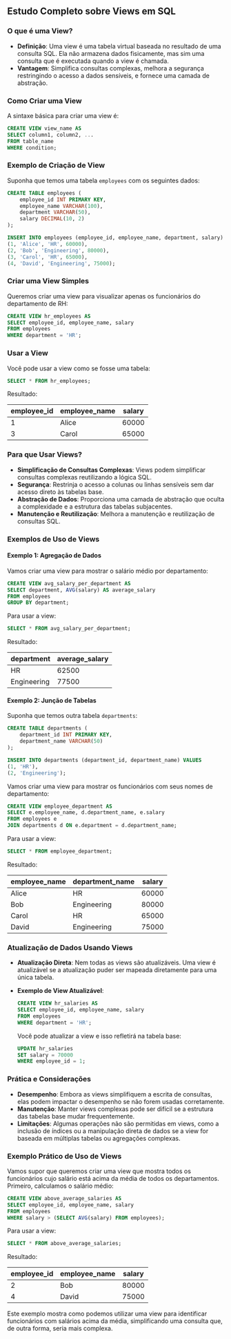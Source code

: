 ## Estudo Completo sobre Views em SQL

### O que é uma View?

- **Definição**: Uma view é uma tabela virtual baseada no resultado de uma consulta SQL. Ela não armazena dados fisicamente, mas sim uma consulta que é executada quando a view é chamada.
- **Vantagem**: Simplifica consultas complexas, melhora a segurança restringindo o acesso a dados sensíveis, e fornece uma camada de abstração.

### Como Criar uma View

A sintaxe básica para criar uma view é:

```sql
CREATE VIEW view_name AS
SELECT column1, column2, ...
FROM table_name
WHERE condition;
```

### Exemplo de Criação de View

Suponha que temos uma tabela `employees` com os seguintes dados:

```sql
CREATE TABLE employees (
    employee_id INT PRIMARY KEY,
    employee_name VARCHAR(100),
    department VARCHAR(50),
    salary DECIMAL(10, 2)
);

INSERT INTO employees (employee_id, employee_name, department, salary) VALUES
(1, 'Alice', 'HR', 60000),
(2, 'Bob', 'Engineering', 80000),
(3, 'Carol', 'HR', 65000),
(4, 'David', 'Engineering', 75000);
```

### Criar uma View Simples

Queremos criar uma view para visualizar apenas os funcionários do departamento de RH:

```sql
CREATE VIEW hr_employees AS
SELECT employee_id, employee_name, salary
FROM employees
WHERE department = 'HR';
```

### Usar a View

Você pode usar a view como se fosse uma tabela:

```sql
SELECT * FROM hr_employees;
```

Resultado:

| employee_id | employee_name | salary |
|-------------|----------------|--------|
| 1           | Alice          | 60000  |
| 3           | Carol          | 65000  |

### Para que Usar Views?

- **Simplificação de Consultas Complexas**: Views podem simplificar consultas complexas reutilizando a lógica SQL.
- **Segurança**: Restrinja o acesso a colunas ou linhas sensíveis sem dar acesso direto às tabelas base.
- **Abstração de Dados**: Proporciona uma camada de abstração que oculta a complexidade e a estrutura das tabelas subjacentes.
- **Manutenção e Reutilização**: Melhora a manutenção e reutilização de consultas SQL.

### Exemplos de Uso de Views

#### Exemplo 1: Agregação de Dados

Vamos criar uma view para mostrar o salário médio por departamento:

```sql
CREATE VIEW avg_salary_per_department AS
SELECT department, AVG(salary) AS average_salary
FROM employees
GROUP BY department;
```

Para usar a view:

```sql
SELECT * FROM avg_salary_per_department;
```

Resultado:

| department  | average_salary |
|-------------|----------------|
| HR          | 62500          |
| Engineering | 77500          |

#### Exemplo 2: Junção de Tabelas

Suponha que temos outra tabela `departments`:

```sql
CREATE TABLE departments (
    department_id INT PRIMARY KEY,
    department_name VARCHAR(50)
);

INSERT INTO departments (department_id, department_name) VALUES
(1, 'HR'),
(2, 'Engineering');
```

Vamos criar uma view para mostrar os funcionários com seus nomes de departamento:

```sql
CREATE VIEW employee_department AS
SELECT e.employee_name, d.department_name, e.salary
FROM employees e
JOIN departments d ON e.department = d.department_name;
```

Para usar a view:

```sql
SELECT * FROM employee_department;
```

Resultado:

| employee_name | department_name | salary |
|---------------|-----------------|--------|
| Alice         | HR              | 60000  |
| Bob           | Engineering     | 80000  |
| Carol         | HR              | 65000  |
| David         | Engineering     | 75000  |

### Atualização de Dados Usando Views

- **Atualização Direta**: Nem todas as views são atualizáveis. Uma view é atualizável se a atualização puder ser mapeada diretamente para uma única tabela.
- **Exemplo de View Atualizável**:

  ```sql
  CREATE VIEW hr_salaries AS
  SELECT employee_id, employee_name, salary
  FROM employees
  WHERE department = 'HR';
  ```

  Você pode atualizar a view e isso refletirá na tabela base:

  ```sql
  UPDATE hr_salaries
  SET salary = 70000
  WHERE employee_id = 1;
  ```

### Prática e Considerações

- **Desempenho**: Embora as views simplifiquem a escrita de consultas, elas podem impactar o desempenho se não forem usadas corretamente.
- **Manutenção**: Manter views complexas pode ser difícil se a estrutura das tabelas base mudar frequentemente.
- **Limitações**: Algumas operações não são permitidas em views, como a inclusão de índices ou a manipulação direta de dados se a view for baseada em múltiplas tabelas ou agregações complexas.

### Exemplo Prático de Uso de Views

Vamos supor que queremos criar uma view que mostra todos os funcionários cujo salário está acima da média de todos os departamentos. Primeiro, calculamos o salário médio:

```sql
CREATE VIEW above_average_salaries AS
SELECT employee_id, employee_name, salary
FROM employees
WHERE salary > (SELECT AVG(salary) FROM employees);
```

Para usar a view:

```sql
SELECT * FROM above_average_salaries;
```

Resultado:

| employee_id | employee_name | salary |
|-------------|----------------|--------|
| 2           | Bob            | 80000  |
| 4           | David          | 75000  |

Este exemplo mostra como podemos utilizar uma view para identificar funcionários com salários acima da média, simplificando uma consulta que, de outra forma, seria mais complexa.

